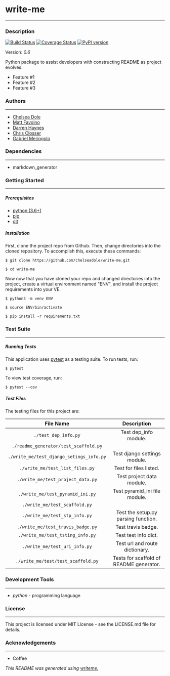 # write-me
---
### Description
[![Build Status](https://travis-ci.org/chelseadole/write-me.svg?branch=staging)](https://travis-ci.org/chelseadole/write-me) [![Coverage Status](https://coveralls.io/repos/github/chelseadole/write-me/badge.svg)](https://coveralls.io/github/chelseadole/write-me) [![PyPI version](https://badge.fury.io/py/write-me.svg)](https://badge.fury.io/py/write-me)

Version: *0.6*

Python package to assist developers with constructing README as project evolves.
* Feature #1
* Feature #2
* Feature #3

### Authors
---
* [Chelsea Dole](https://github.com/chelseadole/write-me)
* [Matt Favoino](https://github.com/chelseadole/write-me)
* [Darren Haynes](https://github.com/chelseadole/write-me)
* [Chris Closser](https://github.com/chelseadole/write-me)
* [Gabriel Meringolo](https://github.com/chelseadole/write-me)

### Dependencies
---
* markdown_generator

### Getting Started
---
##### *Prerequisites*
* [python (3.6+)](https://www.python.org/downloads/)
* [pip](https://pip.pypa.io/en/stable/)
* [git](https://git-scm.com/)

##### *Installation*
First, clone the project repo from Github. Then, change directories into the cloned repository. To accomplish this, execute these commands:

`$ git clone https://github.com/chelseadole/write-me.git`

`$ cd write-me`

Now now that you have cloned your repo and changed directories into the project, create a virtual environment named "ENV", and install the project requirements into your VE.

`$ python3 -m venv ENV`

`$ source ENV/bin/activate`

`$ pip install -r requirements.txt`
### Test Suite
---
##### *Running Tests*
This application uses [pytest](https://docs.pytest.org/en/latest/) as a testing suite. To run tests, run:

``$ pytest``

To view test coverage, run:

``$ pytest --cov``
##### *Test Files*
The testing files for this project are:

| File Name | Description |
|:---:|:---:|
| `./test_dep_info.py` | Test dep_info module. |
| `./readme_generator/test_scaffold.py` |  |
| `./write_me/test_django_setings_info.py` | Test django settings module. |
| `./write_me/test_list_files.py` | Test for files listed. |
| `./write_me/test_project_data.py` | Test project data module. |
| `./write_me/test_pyramid_ini.py` | Test pyramid_ini file module. |
| `./write_me/test_scaffold.py` |  |
| `./write_me/test_stp_info.py` | Test the setup.py parsing function. |
| `./write_me/test_travis_badge.py` | Test travis badge. |
| `./write_me/test_tsting_info.py` | Test test info dict. |
| `./write_me/test_uri_info.py` | Test url and route dictionary. |
| `./write_me/test/test_scaffold.py` | Tests for scaffold of README generator. |

### Development Tools
---
* *python* - programming language

### License
---
This project is licensed under MIT License - see the LICENSE.md file for details.
### Acknowledgements
---
* Coffee

*This README was generated using [writeme.](https://github.com/chelseadole/write-me)*
